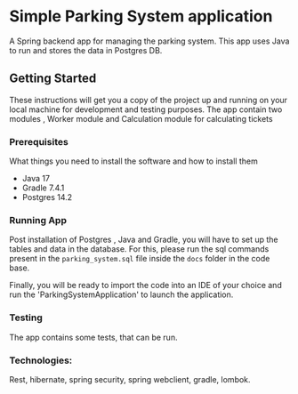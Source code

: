 






# Simple Parking System application
A Spring backend app for managing the parking system.
This app uses Java to run and stores the data in Postgres DB.

## Getting Started

These instructions will get you a copy of the project up and running on your local machine for development and testing purposes.
The app contain two modules , Worker module and Calculation module for calculating tickets


### Prerequisites

What things you need to install the software and how to install them

- Java 17
- Gradle 7.4.1
- Postgres 14.2


### Running App

Post installation of Postgres , Java and Gradle, you will have to set up the tables and data in the database.
For this, please run the sql commands present in the `parking_system.sql` file inside the `docs` folder in the code base.

Finally, you will be ready to import the code into an IDE of your choice and run the 'ParkingSystemApplication' to launch the application.

### Testing
The app contains some tests, that can be run.


### Technologies:

Rest, hibernate, spring security, spring webclient, gradle, lombok.